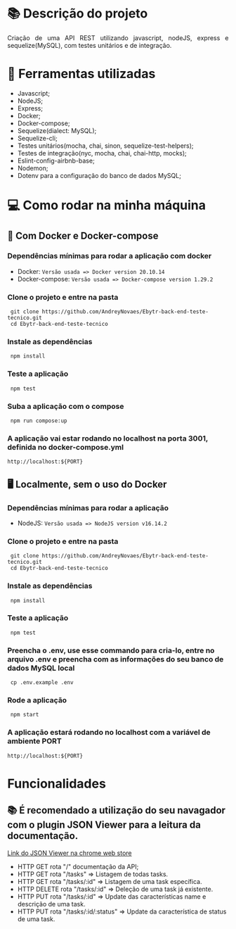 # :books: Descrição do projeto

<p align="justify">
 Criação de uma API REST utilizando javascript, nodeJS, express e sequelize(MySQL), com testes unitários e de integração.
</p>

# :bookmark_tabs: Ferramentas utilizadas 

- Javascript;
- NodeJS;
- Express;
- Docker;
- Docker-compose;
- Sequelize(dialect: MySQL);
- Sequelize-cli;
- Testes unitários(mocha, chai, sinon, sequelize-test-helpers);
- Testes de integração(nyc, mocha, chai, chai-http, mocks);
- Eslint-config-airbnb-base;
- Nodemon;
- Dotenv para a configuração do banco de dados MySQL;


# 💻 Como rodar na minha máquina

## 🐳 Com Docker e Docker-compose

### Dependências mínimas para rodar a aplicação com docker
  - Docker: `Versão usada => Docker version 20.10.14`
  - Docker-compose: `Versão usada => Docker-compose version 1.29.2`

### Clone o projeto e entre na pasta
```
 git clone https://github.com/AndreyNovaes/Ebytr-back-end-teste-tecnico.git
 cd Ebytr-back-end-teste-tecnico
```
### Instale as dependências
```
 npm install
```
### Teste a aplicação
```
 npm test
```
### Suba a aplicação com o compose
```
 npm run compose:up
```
### A aplicação vai estar rodando no localhost na porta 3001, definida no docker-compose.yml
```
http://localhost:${PORT}
```

## :desktop_computer: Localmente, sem o uso do Docker <br>

### Dependências mínimas para rodar a aplicação
  - NodeJS: `Versão usada => NodeJS version v16.14.2`

### Clone o projeto e entre na pasta

```
 git clone https://github.com/AndreyNovaes/Ebytr-back-end-teste-tecnico.git
 cd Ebytr-back-end-teste-tecnico
```

### Instale as dependências

```
 npm install
```

### Teste a aplicação
```
 npm test
```

### Preencha o .env, use esse commando para cria-lo, entre no arquivo .env e preencha com as informações do seu banco de dados MySQL local

```
 cp .env.example .env
```

### Rode a aplicação

```
 npm start
```

### A aplicação estará rodando no localhost com a variável de ambiente PORT
```
http://localhost:${PORT}
```

# Funcionalidades

## 📚 É recomendado a utilização do seu navagador com o plugin JSON Viewer para a leitura da documentação.
[Link do JSON Viewer na chrome web store](https://chrome.google.com/webstore/detail/json-viewer/gbmdgpbipfallnflgajpaliibnhdgobh?hl=pt-BR)

- HTTP GET rota "/" documentação da API;
- HTTP GET rota "/tasks" => Listagem de todas tasks. <br>
- HTTP GET rota "/tasks/:id" => Listagem de uma task específica. <br>
- HTTP DELETE rota "/tasks/:id" => Deleção de uma task já existente. <br>
- HTTP PUT rota "/tasks/:id" => Update das características name e descrição de uma task. <br>
- HTTP PUT rota "/tasks/:id/:status" => Update da característica de status de uma task. <br>
